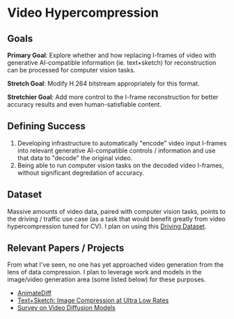 # Video Hypercompression

## Goals
**Primary Goal**: Explore whether and how replacing I-frames of video with generative AI-compatible information (ie. text+sketch) for reconstruction can be processed for computer vision tasks.

**Stretch Goal**: Modify H.264 bitstream appropriately for this format.

**Stretchier Goal**: Add more control to the I-frame reconstruction for better accuracy results and even human-satisfiable content.

## Defining Success
1. Developing infrastructure to automatically "encode" video input I-frames into relevant generative AI-compatible controls / information and use that data to "decode" the original video.
2. Being able to run computer vision tasks on the decoded video I-frames, without significant degredation of accuracy.

## Dataset
Massive amounts of video data, paired with computer vision tasks, points to the driving / traffic use case (as a task that would benefit greatly from video hypercompression tuned for CV). I plan on using this [Driving Dataset](https://github.com/KuntaiDu/dds).

## Relevant Papers / Projects
From what I've seen, no one has yet approached video generation from the lens of data compression. I plan to leverage work and models in the image/video generation area (some listed below) for these purposes.
- [AnimateDiff](https://animatediff.github.io/)
- [Text+Sketch: Image Compression at Ultra Low Rates](https://arxiv.org/pdf/2307.01944)
- [Survey on Video Diffusion Models](https://arxiv.org/pdf/2310.10647)
